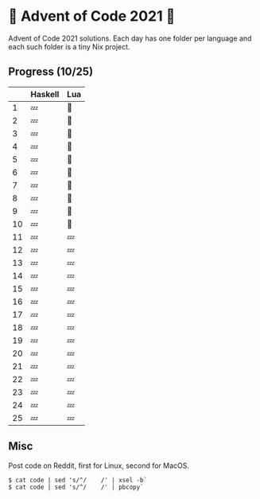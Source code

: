 # :christmas_tree: Advent of Code 2021 :santa:

Advent of Code 2021 solutions. Each day has one folder per language and each
such folder is a tiny Nix project.

## Progress (10/25)

|     | Haskell | Lua     |
| --- | ------- | ------- |
| 1   | :zzz:   | :bell:  |
| 2   | :zzz:   | :bell:  |
| 3   | :zzz:   | :bell:  |
| 4   | :zzz:   | :bell:  |
| 5   | :zzz:   | :bell:  |
| 6   | :zzz:   | :bell:  |
| 7   | :zzz:   | :bell:  |
| 8   | :zzz:   | :bell:  |
| 9   | :zzz:   | :bell:  |
| 10  | :zzz:   | :bell:  |
| 11  | :zzz:   | :zzz:   |
| 12  | :zzz:   | :zzz:   |
| 13  | :zzz:   | :zzz:   |
| 14  | :zzz:   | :zzz:   |
| 15  | :zzz:   | :zzz:   |
| 16  | :zzz:   | :zzz:   |
| 17  | :zzz:   | :zzz:   |
| 18  | :zzz:   | :zzz:   |
| 19  | :zzz:   | :zzz:   |
| 20  | :zzz:   | :zzz:   |
| 21  | :zzz:   | :zzz:   |
| 22  | :zzz:   | :zzz:   |
| 23  | :zzz:   | :zzz:   |
| 24  | :zzz:   | :zzz:   |
| 25  | :zzz:   | :zzz:   |

## Misc

Post code on Reddit, first for Linux, second for MacOS.

```
$ cat code | sed 's/^/    /' | xsel -b`
$ cat code | sed 's/^/    /' | pbcopy`
```

